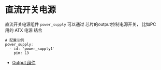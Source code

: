 # 直流开关电源


直流开关电源组件 `power_supply` 可以通过 芯片的output控制电源开关， 比如PC用的 ATX 电源
结合 


```
# 配置示例
power_supply:
  - id: 'power_supply1'
    pin: 13
```




- [Output 组件](mqtt/components/output/)

